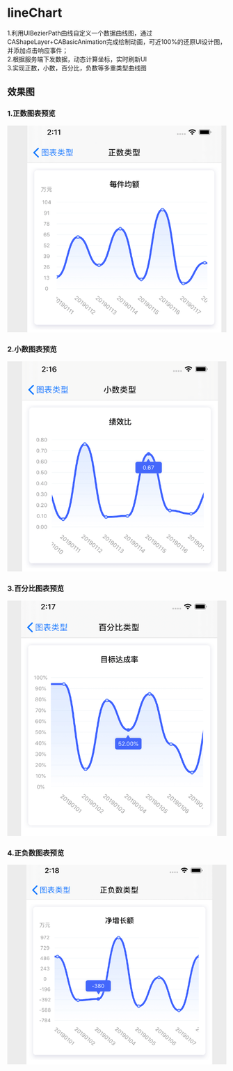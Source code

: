 # lineChart
1.利用UIBezierPath曲线自定义一个数据曲线图，通过CAShapeLayer+CABasicAnimation完成绘制动画，可近100%的还原UI设计图，并添加点击响应事件；<br>
2.根据服务端下发数据，动态计算坐标，实时刷新UI<br>
3.实现正数，小数，百分比，负数等多重类型曲线图

## 效果图
### 1.正数图表预览
![image](https://github.com/xjc5205/lineChart/blob/master/images/positive.png)

### 2.小数图表预览
![image](https://github.com/xjc5205/lineChart/blob/master/images/decimal.png)

### 3.百分比图表预览
![image](https://github.com/xjc5205/lineChart/blob/master/images/percentage.png)

### 4.正负数图表预览
![image](https://github.com/xjc5205/lineChart/blob/master/images/negative.png)
